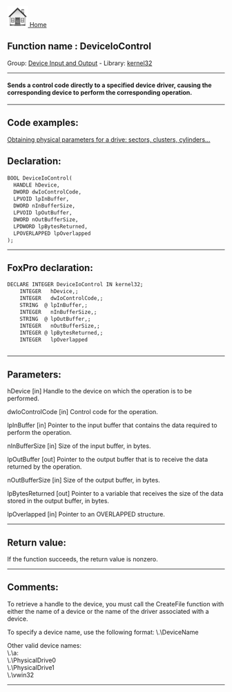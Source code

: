 [<img src="../../images/home.png"> Home ](https://github.com/VFPX/Win32API)  

## Function name : DeviceIoControl
Group: [Device Input and Output](../../functions_group.md#Device_Input_and_Output)  -  Library: [kernel32](../../libraries.md#kernel32)  
***  


#### Sends a control code directly to a specified device driver, causing the corresponding device to perform the corresponding operation.
***  


## Code examples:
[Obtaining physical parameters for a drive: sectors, clusters, cylinders...](../../samples/sample_101.md)  

## Declaration:
```foxpro  
BOOL DeviceIoControl(
  HANDLE hDevice,
  DWORD dwIoControlCode,
  LPVOID lpInBuffer,
  DWORD nInBufferSize,
  LPVOID lpOutBuffer,
  DWORD nOutBufferSize,
  LPDWORD lpBytesReturned,
  LPOVERLAPPED lpOverlapped
);  
```  
***  


## FoxPro declaration:
```foxpro  
DECLARE INTEGER DeviceIoControl IN kernel32;
	INTEGER   hDevice,;
	INTEGER   dwIoControlCode,;
	STRING  @ lpInBuffer,;
	INTEGER   nInBufferSize,;
	STRING  @ lpOutBuffer,;
	INTEGER   nOutBufferSize,;
	INTEGER @ lpBytesReturned,;
	INTEGER   lpOverlapped
  
```  
***  


## Parameters:
hDevice 
[in] Handle to the device on which the operation is to be performed.

dwIoControlCode 
[in] Control code for the operation.

lpInBuffer 
[in] Pointer to the input buffer that contains the data required to perform the operation.

nInBufferSize 
[in] Size of the input buffer, in bytes.

lpOutBuffer 
[out] Pointer to the output buffer that is to receive the data returned by the operation.

nOutBufferSize 
[in] Size of the output buffer, in bytes. 

lpBytesReturned 
[out] Pointer to a variable that receives the size of the data stored in the output buffer, in bytes.

lpOverlapped 
[in] Pointer to an OVERLAPPED structure.   
***  


## Return value:
If the function succeeds, the return value is nonzero.  
***  


## Comments:
To retrieve a handle to the device, you must call the CreateFile function with either the name of a device or the name of the driver associated with a device.  
  
To specify a device name, use the following format: \\.\DeviceName  
  
Other valid device names:  
\\.\a:  
\\.\PhysicalDrive0  
\\.\PhysicalDrive1  
\\.\vwin32  
  
***  

